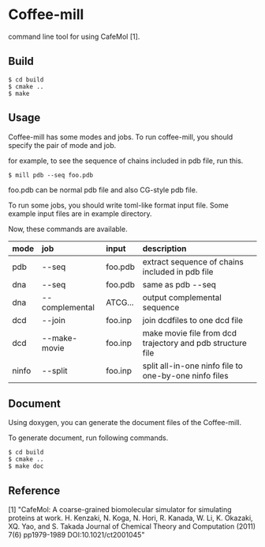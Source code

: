 Coffee-mill
====

command line tool for using CafeMol [1].

## Build

    $ cd build
    $ cmake ..
    $ make

## Usage

Coffee-mill has some modes and jobs.
To run coffee-mill, you should specify the pair of mode and job.

for example, to see the sequence of chains included in pdb file, run this.

    $ mill pdb --seq foo.pdb

foo.pdb can be normal pdb file and also CG-style pdb file.

To run some jobs, you should write toml-like format input file.
Some example input files are in example directory.

Now, these commands are available.

| mode | job | input | description |
|:-----|:----|:------|:------------|
| pdb  | --seq  |foo.pdb |extract sequence of chains included in pdb file|
| dna  | --seq  |foo.pdb |same as pdb --seq|
| dna  | --complemental |ATCG... |output complemental sequence|
| dcd  | --join |foo.inp |join dcdfiles to one dcd file|
| dcd  | --make-movie |foo.inp |make movie file from dcd trajectory and pdb structure file|
| ninfo| --split |foo.inp |split all-in-one ninfo file to one-by-one ninfo files|

## Document

Using doxygen, you can generate the document files of the Coffee-mill.

To generate document, run following commands.

    $ cd build
    $ cmake ..
    $ make doc

## Reference

[1] "CafeMol: A coarse-grained biomolecular simulator for simulating proteins at work. H. Kenzaki, N. Koga, N. Hori, R. Kanada, W. Li, K. Okazaki, XQ. Yao, and S. Takada Journal of Chemical Theory and Computation (2011) 7(6) pp1979-1989 DOI:10.1021/ct2001045"
